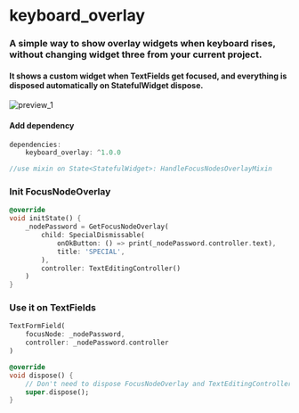 # keyboard_overlay

### A simple way to show overlay widgets when keyboard rises, without changing widget three from your current project.

#### It shows a custom widget when TextFields get focused, and everything is disposed automatically on StatefulWidget dispose.

![preview_1](https://user-images.githubusercontent.com/3827308/79713672-dc455480-82a4-11ea-96c6-a51971db6034.gif)

#### Add dependency
```dart
dependencies:
    keyboard_overlay: ^1.0.0
```

```dart
//use mixin on State<StatefulWidget>: HandleFocusNodesOverlayMixin
```

### Init FocusNodeOverlay
```dart
@override
void initState() {
    _nodePassword = GetFocusNodeOverlay(
        child: SpecialDismissable(
            onOkButton: () => print(_nodePassword.controller.text),
            title: 'SPECIAL',
        ),
        controller: TextEditingController()
    )    
}
```

### Use it on TextFields
```dart
TextFormField(
    focusNode: _nodePassword,
    controller: _nodePassword.controller
)
```

```dart
@override
void dispose() {
    // Don't need to dispose FocusNodeOverlay and TextEditingController, it will be disposed automatically
    super.dispose();
}
```
